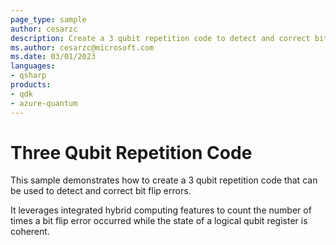 ```yaml
---
page_type: sample
author: cesarzc
description: Create a 3 qubit repetition code to detect and correct bit flip errors using integrated hybrid computing features.
ms.author: cesarzc@microsoft.com
ms.date: 03/01/2023
languages:
- qsharp
products:
- qdk
- azure-quantum
---
```


# Three Qubit Repetition Code

This sample demonstrates how to create a 3 qubit repetition code that can be used to detect and correct bit flip errors.

It leverages integrated hybrid computing features to count the number of times a bit flip error occurred while the state of a logical qubit register is coherent.
